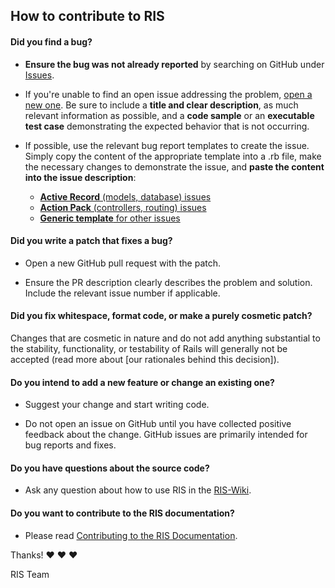 ## How to contribute to RIS
#### **Did you find a bug?**

* **Ensure the bug was not already reported** by searching on GitHub under [Issues](https://github.com/SRS-Software/Rescue-Information-System/issues).

* If you're unable to find an open issue addressing the problem, [open a new one](https://github.com/SRS-Software/Rescue-Information-System/issues/new). Be sure to include a **title and clear description**, as much relevant information as possible, and a **code sample** or an **executable test case** demonstrating the expected behavior that is not occurring.

* If possible, use the relevant bug report templates to create the issue. Simply copy the content of the appropriate template into a .rb file, make the necessary changes to demonstrate the issue, and **paste the content into the issue description**:
  * [**Active Record** (models, database) issues](https://github.com/SRS-Software/Rescue-Information-System/blob/master/guides/bug_report_templates/active_record_master.rb)
  * [**Action Pack** (controllers, routing) issues](https://github.com/SRS-Software/Rescue-Information-System/blob/master/guides/bug_report_templates/action_controller_master.rb)
  * [**Generic template** for other issues](https://github.com/SRS-Software/Rescue-Information-System/blob/master/guides/bug_report_templates/generic_master.rb)

#### **Did you write a patch that fixes a bug?**

* Open a new GitHub pull request with the patch.

* Ensure the PR description clearly describes the problem and solution. Include the relevant issue number if applicable.

#### **Did you fix whitespace, format code, or make a purely cosmetic patch?**

Changes that are cosmetic in nature and do not add anything substantial to the stability, functionality, or testability of Rails will generally not be accepted (read more about [our rationales behind this decision]).

#### **Do you intend to add a new feature or change an existing one?**

* Suggest your change and start writing code.

* Do not open an issue on GitHub until you have collected positive feedback about the change. GitHub issues are primarily intended for bug reports and fixes.

#### **Do you have questions about the source code?**

* Ask any question about how to use RIS in the [RIS-Wiki](https://github.com/SRS-Software/Rescue-Information-System/wiki).

#### **Do you want to contribute to the RIS documentation?**

* Please read [Contributing to the RIS Documentation](https://github.com/SRS-Software/Rescue-Information-System/wiki#contributing-to-the-ris-documentation).

Thanks! :heart: :heart: :heart:

RIS Team
